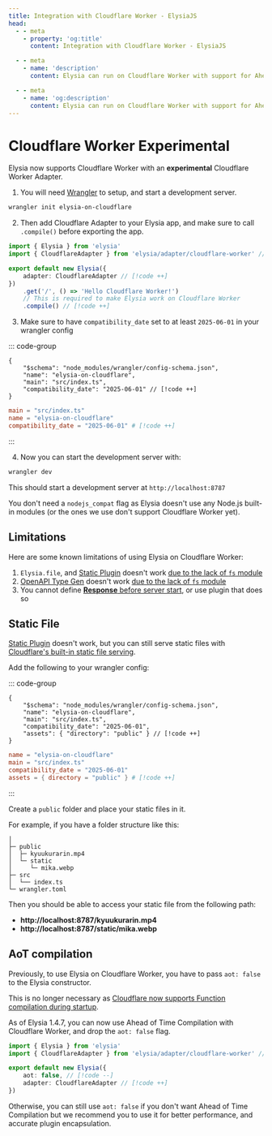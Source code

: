 ```yaml
---
title: Integration with Cloudflare Worker - ElysiaJS
head:
  - - meta
    - property: 'og:title'
      content: Integration with Cloudflare Worker - ElysiaJS

  - - meta
    - name: 'description'
      content: Elysia can run on Cloudflare Worker with support for Ahead of Time Compilation using Cloudflare Worker adapter.

  - - meta
    - name: 'og:description'
      content: Elysia can run on Cloudflare Worker with support for Ahead of Time Compilation using Cloudflare Worker adapter.
---
```


# Cloudflare Worker <Badge type="warning">Experimental</Badge>

Elysia now supports Cloudflare Worker with an **experimental** Cloudflare Worker Adapter.

1. You will need [Wrangler](https://developers.cloudflare.com/workers/wrangler/install-and-update) to setup, and start a development server.

```bash
wrangler init elysia-on-cloudflare
```

2. Then add Cloudflare Adapter to your Elysia app, and make sure to call `.compile()` before exporting the app.
```ts
import { Elysia } from 'elysia'
import { CloudflareAdapter } from 'elysia/adapter/cloudflare-worker' // [!code ++]

export default new Elysia({
	adapter: CloudflareAdapter // [!code ++]
})
	.get('/', () => 'Hello Cloudflare Worker!')
	// This is required to make Elysia work on Cloudflare Worker
	.compile() // [!code ++]
```

3. Make sure to have `compatibility_date` set to at least `2025-06-01` in your wrangler config

::: code-group

```jsonc [wrangler.jsonc]
{
	"$schema": "node_modules/wrangler/config-schema.json",
 	"name": "elysia-on-cloudflare",
	"main": "src/index.ts",
	"compatibility_date": "2025-06-01" // [!code ++]
}
```

```toml [wrangler.toml]
main = "src/index.ts"
name = "elysia-on-cloudflare"
compatibility_date = "2025-06-01" # [!code ++]
```

:::

4. Now you can start the development server with:
```bash
wrangler dev
```

This should start a development server at `http://localhost:8787`

You don't need a `nodejs_compat` flag as Elysia doesn't use any Node.js built-in modules (or the ones we use don't support Cloudflare Worker yet).

## Limitations
Here are some known limitations of using Elysia on Cloudflare Worker:

1. `Elysia.file`, and [Static Plugin](/plugins/static) doesn't work [due to the lack of `fs` module](https://developers.cloudflare.com/workers/runtime-apis/nodejs/#supported-nodejs-apis)
2. [OpenAPI Type Gen](/blog/openapi-type-gen) doesn't work [due to the lack of `fs` module](https://developers.cloudflare.com/workers/runtime-apis/nodejs/#supported-nodejs-apis)
3. You cannot define [**Response** before server start](https://x.com/saltyAom/status/1966602691754553832), or use plugin that does so

## Static File
[Static Plugin](/plugins/static) doesn't work, but you can still serve static files with [Cloudflare's built-in static file serving](https://developers.cloudflare.com/workers/static-assets/).

Add the following to your wrangler config:

::: code-group

```jsonc [wrangler.jsonc]
{
	"$schema": "node_modules/wrangler/config-schema.json",
 	"name": "elysia-on-cloudflare",
	"main": "src/index.ts",
	"compatibility_date": "2025-06-01",
	"assets": { "directory": "public" } // [!code ++]
}
```

```toml [wrangler.toml]
name = "elysia-on-cloudflare"
main = "src/index.ts"
compatibility_date = "2025-06-01"
assets = { directory = "public" } # [!code ++]
```

:::

Create a `public` folder and place your static files in it.

For example, if you have a folder structure like this:
```
│
├─ public
│  ├─ kyuukurarin.mp4
│  └─ static
│     └─ mika.webp
├─ src
│  └── index.ts
└─ wrangler.toml
```

Then you should be able to access your static file from the following path:
- **http://localhost:8787/kyuukurarin.mp4**
- **http://localhost:8787/static/mika.webp**

## AoT compilation
Previously, to use Elysia on Cloudflare Worker, you have to pass `aot: false` to the Elysia constructor.

This is no longer necessary as [Cloudflare now supports Function compilation during startup](https://developers.cloudflare.com/workers/configuration/compatibility-flags/#enable-eval-during-startup).

As of Elysia 1.4.7, you can now use Ahead of Time Compilation with Cloudflare Worker, and drop the `aot: false` flag.

```ts
import { Elysia } from 'elysia'
import { CloudflareAdapter } from 'elysia/adapter/cloudflare-worker' // [!code ++]

export default new Elysia({
	aot: false, // [!code --]
	adapter: CloudflareAdapter // [!code ++]
})
```

Otherwise, you can still use `aot: false` if you don't want Ahead of Time Compilation but we recommend you to use it for better performance, and accurate plugin encapsulation.
